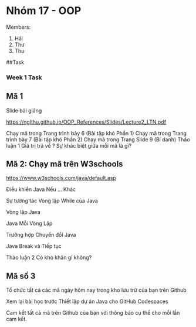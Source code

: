 # Nhóm 17 - OOP

Members:

1. Hải
2. Thư
3. Thu

##Task

### Week 1 Task

## Mã 1
 Slide bài giảng

 https://nglthu.github.io/OOP_References/Slides/Lecture2_LTN.pdf

 Chạy mã trong Trang trình bày 6 (Bài tập khó Phần 1)
 Chạy mã trong Trang trình bày 7 (Bài tập khó Phần 2)
 Chạy mã trong Trang Slide 9 (Bí danh)
 Thảo luận 1
 Giá trị trả về ?
 Sự khác biệt giữa mỗi mã là gì?
## Mã 2: Chạy mã trên W3schools
 https://www.w3schools.com/java/default.asp

 Điều khiển
 Java Nếu … Khác

 Sự tương tác
 Vòng lặp While của Java

 Vòng lặp Java

 Java Mỗi Vòng Lặp

 Trường hợp
 Chuyển đổi Java

 Java Break và Tiếp tục

 Thảo luận 2
 Có khó khăn gì không?
## Mã số 3
 Tổ chức tất cả các mã ngày hôm nay trong kho lưu trữ của bạn trên Github

 Xem lại bài học trước Thiết lập dự án Java cho GitHub Codespaces

 Cam kết tất cả mã trên Github của bạn với thông báo cụ thể cho mỗi lần cam kết.
